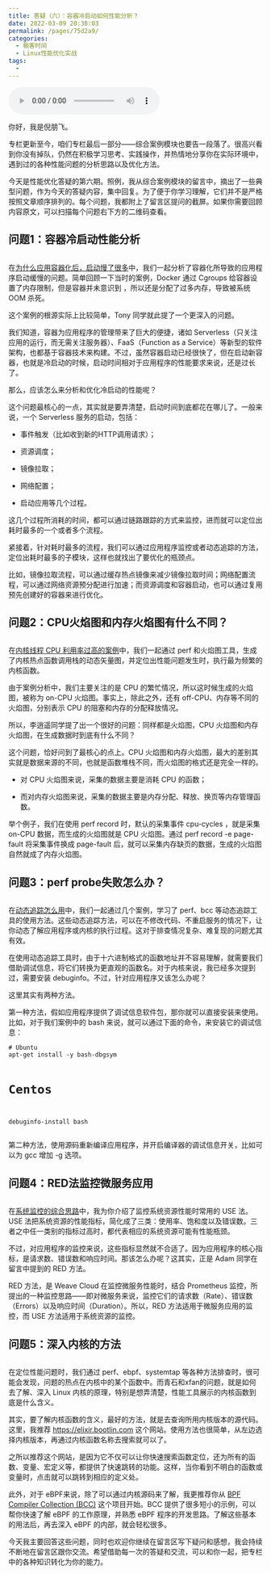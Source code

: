 ```yaml
---
title: 答疑（六）：容器冷启动如何性能分析？
date: 2022-03-09 20:38:03
permalink: /pages/75d2a9/
categories:
  - 极客时间
  - Linux性能优化实战
tags:
  - 
---
```

<audio title="58.答疑（六）：容器冷启动如何性能分析？" src="https://static001.geekbang.org/resource/audio/6d/81/6de71d147a37e4b45d568952460f1481.mp3" controls="controls"></audio> 
<p>你好，我是倪朋飞。</p><p>专栏更新至今，咱们专栏最后一部分——综合案例模块也要告一段落了。很高兴看到你没有掉队，仍然在积极学习思考、实践操作，并热情地分享你在实际环境中，遇到过的各种性能问题的分析思路以及优化方法。</p><p>今天是性能优化答疑的第六期。照例，我从综合案例模块的留言中，摘出了一些典型问题，作为今天的答疑内容，集中回复。为了便于你学习理解，它们并不是严格按照文章顺序排列的。每个问题，我都附上了留言区提问的截屏。如果你需要回顾内容原文，可以扫描每个问题右下方的二维码查看。</p><h2>问题1：容器冷启动性能分析</h2><p><img src="https://static001.geekbang.org/resource/image/be/0c/be00340409bdc188fe7e807996c7e70c.png?wh=1125*1342" alt=""></p><p>在<a href="https://time.geekbang.org/column/article/84953">为什么应用容器化后，启动慢了很多</a>中，我们一起分析了容器化所导致的应用程序启动缓慢的问题。简单回顾一下当时的案例，Docker 通过 Cgroups 给容器设置了内存限制，但是容器并未意识到 ，所以还是分配了过多内存，导致被系统 OOM 杀死。</p><p>这个案例的根源实际上比较简单，Tony 同学就此提了一个更深入的问题。</p><p>我们知道，容器为应用程序的管理带来了巨大的便捷，诸如 Serverless（只关注应用的运行，而无需关注服务器）、FaaS（Function as a Service）等新型的软件架构，也都基于容器技术来构建。不过，虽然容器启动已经很快了，但在启动新容器，也就是冷启动的时候，启动时间相对于应用程序的性能要求来说，还是过长了。</p><!-- [[[read_end]]] --><p>那么，应该怎么来分析和优化冷启动的性能呢？</p><p>这个问题最核心的一点，其实就是要弄清楚，启动时间到底都花在哪儿了。一般来说，一个 Serverless 服务的启动，包括：</p><ul>
<li>
<p>事件触发（比如收到新的HTTP调用请求）；</p>
</li>
<li>
<p>资源调度；</p>
</li>
<li>
<p>镜像拉取；</p>
</li>
<li>
<p>网络配置；</p>
</li>
<li>
<p>启动应用等几个过程。</p>
</li>
</ul><p>这几个过程所消耗的时间，都可以通过链路跟踪的方式来监控，进而就可以定位出耗时最多的一个或者多个流程。</p><p>紧接着，针对耗时最多的流程，我们可以通过应用程序监控或者动态追踪的方法，定位出耗时最多的子模块，这样也就找出了要优化的瓶颈点。</p><p>比如，镜像拉取流程，可以通过缓存热点镜像来减少镜像拉取时间；网络配置流程，可以通过网络资源预分配进行加速；而资源调度和容器启动，也可以通过复用预先创建好的容器来进行优化。</p><h2>问题2：CPU火焰图和内存火焰图有什么不同？</h2><p><img src="https://static001.geekbang.org/resource/image/90/38/90a871e0dad35f71f80f1efdc9be5538.png?wh=1125*1228" alt=""></p><p>在<a href="https://time.geekbang.org/column/article/86330">内核线程 CPU 利用率过高的案例</a>中，我们一起通过 perf 和火焰图工具，生成了内核热点函数调用栈的动态矢量图，并定位出性能问题发生时，执行最为频繁的内核函数。</p><p>由于案例分析中，我们主要关注的是 CPU 的繁忙情况，所以这时候生成的火焰图，被称为 on-CPU 火焰图。事实上，除此之外，还有 off-CPU、内存等不同的火焰图，分别表示 CPU 的阻塞和内存的分配释放情况。</p><p>所以，李逍遥同学提了出一个很好的问题：同样都是火焰图，CPU 火焰图和内存火焰图，在生成数据时到底有什么不同？</p><p>这个问题，恰好问到了最核心的点上。CPU 火焰图和内存火焰图，最大的差别其实就是数据来源的不同，也就是函数堆栈不同，而火焰图的格式还是完全一样的。</p><ul>
<li>
<p>对 CPU 火焰图来说，采集的数据主要是消耗 CPU 的函数；</p>
</li>
<li>
<p>而对内存火焰图来说，采集的数据主要是内存分配、释放、换页等内存管理函数。</p>
</li>
</ul><p>举个例子，我们在使用 perf record 时，默认的采集事件 cpu-cycles ，就是采集 on-CPU 数据，而生成的火焰图就是 CPU 火焰图。通过 perf record -e page-fault 将采集事件换成 page-fault 后，就可以采集内存缺页的数据，生成的火焰图自然就成了内存火焰图。</p><h2>问题3：perf probe失败怎么办？</h2><p><img src="https://static001.geekbang.org/resource/image/45/27/45e3bd4566d77fa9c5677b7ea9a82827.png?wh=1125*1690" alt=""></p><p>在<a href="https://time.geekbang.org/column/article/86710">动态追踪怎么用</a>中，我们一起通过几个案例，学习了 perf、bcc 等动态追踪工具的使用方法。这些动态追踪方法，可以在不修改代码、不重启服务的情况下，让你动态了解应用程序或内核的执行过程。这对于排查情况复杂、难复现的问题尤其有效。</p><p>在使用动态追踪工具时，由于十六进制格式的函数地址并不容易理解，就需要我们借助调试信息，将它们转换为更直观的函数名。对于内核来说，我已经多次提到过，需要安装 debuginfo。不过，针对应用程序又该怎么办呢？</p><p>这里其实有两种方法。</p><p>第一种方法，假如应用程序提供了调试信息软件包，那你就可以直接安装来使用。比如，对于我们案例中的 bash 来说，就可以通过下面的命令，来安装它的调试信息：</p><pre><code># Ubuntu
apt-get install -y bash-dbgsym

# Centos
debuginfo-install bash
</code></pre><p>第二种方法，使用源码重新编译应用程序，并开启编译器的调试信息开关，比如可以为 gcc 增加 -g 选项。</p><h2>问题4：RED法监控微服务应用</h2><p><img src="https://static001.geekbang.org/resource/image/31/30/310b2bd6af3628b3fd3c85cd83a34530.png?wh=1125*1090" alt=""></p><p>在<a href="https://time.geekbang.org/column/article/87980">系统监控的综合思路</a>中，我为你介绍了监控系统资源性能时常用的 USE 法。USE 法把系统资源的性能指标，简化成了三类：使用率、饱和度以及错误数。三者之中任一类别的指标过高时，都代表相应的系统资源可能有性能瓶颈。</p><p>不过，对应用程序的监控来说，这些指标显然就不合适了。因为应用程序的核心指标，是请求数、错误数和响应时间。那该怎么办呢？这其实，正是 Adam 同学在留言中提到的 RED 方法。</p><p>RED 方法，是 Weave Cloud 在监控微服务性能时，结合 Prometheus 监控，所提出的一种监控思路——即对微服务来说，监控它们的请求数（Rate）、错误数（Errors）以及响应时间（Duration）。所以，RED 方法适用于微服务应用的监控，而 USE 方法适用于系统资源的监控。</p><h2>问题5：深入内核的方法</h2><p><img src="https://static001.geekbang.org/resource/image/73/13/73bdcda4daf3da8b1706ed480bffe413.png?wh=1125*2287" alt=""><img src="https://static001.geekbang.org/resource/image/fe/98/fedc0101abec096969b021a7306de798.png?wh=1125*1174" alt=""></p><p>在定位性能问题时，我们通过 perf、ebpf、systemtap 等各种方法排查时，很可能会发现，问题的热点在内核中的某个函数中。而青石和xfan的问题，就是如何去了解、深入 Linux 内核的原理，特别是想弄清楚，性能工具展示的内核函数到底是什么含义。</p><p>其实，要了解内核函数的含义，最好的方法，就是去查询所用内核版本的源代码。这里，我推荐 <a href="https://elixir.bootlin.com">https://elixir.bootlin.com</a> 这个网站。使用方法也很简单，从左边选择内核版本，再通过内核函数名称去搜索就可以了。</p><p>之所以推荐这个网站，是因为它不仅可以让你快速搜索函数定位，还为所有的函数、变量、宏定义等，都提供了快速跳转的功能。这样，当你看到不明白的函数或变量时，点击就可以跳转到相应的定义处。</p><p>此外，对于 eBPF来说，除了可以通过内核源码来了解，我更推荐你从 <a href="https://github.com/iovisor/bcc">BPF Compiler Collection (BCC)</a> 这个项目开始。BCC 提供了很多短小的示例，可以帮你快速了解 eBPF 的工作原理，并熟悉 eBPF 程序的开发思路。了解这些基本的用法后，再去深入 eBPF 的内部，就会轻松很多。</p><p>今天我主要回答这些问题，同时也欢迎你继续在留言区写下疑问和感想，我会持续不断地在留言区跟你交流。希望借助每一次的答疑和交流，可以和你一起，把专栏中的各种知识转化为你的能力。</p>